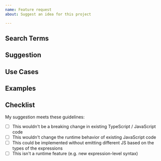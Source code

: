 ```yaml
---
name: Feature request
about: Suggest an idea for this project

---
```


<!-- 🚨 STOP 🚨 𝗦𝗧𝗢𝗣 🚨 𝑺𝑻𝑶𝑷 🚨

Half of all issues filed here are duplicates, answered in the FAQ, or not appropriate for the bug tracker. Please read the FAQ first, especially the "Common Feature Requests" section.

-->

## Search Terms

<!-- List of keywords you searched for before creating this issue. Write them down here so that others can find this suggestion more easily -->

## Suggestion

<!-- A summary of what you'd like to see added or changed -->

## Use Cases

<!--
What do you want to use this for?
What shortcomings exist with current approaches?
-->

## Examples

<!-- Show how this would be used and what the behavior would be -->

## Checklist

My suggestion meets these guidelines:
* [ ] This wouldn't be a breaking change in existing TypeScript / JavaScript code
* [ ] This wouldn't change the runtime behavior of existing JavaScript code
* [ ] This could be implemented without emitting different JS based on the types of the expressions
* [ ] This isn't a runtime feature (e.g. new expression-level syntax)
